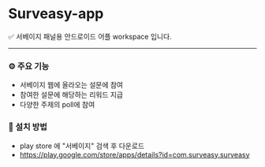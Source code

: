 # Surveasy-app

✅ 서베이지 패널용 안드로이드 어플 workspace 입니다.


---


### ⚙️ 주요 기능
* 서베이지 웹에 올라오는 설문에 참여
* 참여한 설문에 해당하는 리워드 지급
* 다양한 주제의 poll에 참여 



### 📱 설치 방법
* play store 에 "서베이지" 검색 후 다운로드
* https://play.google.com/store/apps/details?id=com.surveasy.surveasy

